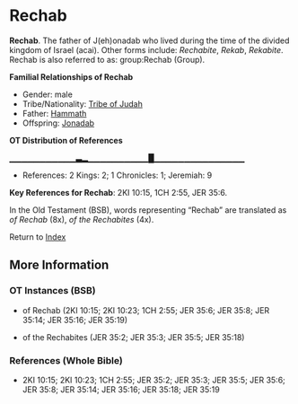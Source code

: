# Rechab
**Rechab**. 
The father of J(eh)onadab who lived during the time of the divided kingdom of Israel (acai). 
Other forms include: 
*Rechabite*, *Rekab*, *Rekabite*. 
Rechab is also referred to as: 
group:Rechab (Group). 




**Familial Relationships of Rechab**


* Gender: male
* Tribe/Nationality: [Tribe of Judah](../../../groups/md/acai/Judah.md)
* Father: [Hammath](Hammath.md)
* Offspring: [Jonadab](Jonadab.md)


**OT Distribution of References**

▁▁▁▁▁▁▁▁▁▁▁▃▂▁▁▁▁▁▁▁▁▁▁█▁▁▁▁▁▁▁▁▁▁▁▁▁▁▁
* References: 2 Kings: 2; 1 Chronicles: 1; Jeremiah: 9



**Key References for Rechab**: 
2KI 10:15, 1CH 2:55, JER 35:6. 


In the Old Testament (BSB), words representing “Rechab” are translated as 
*of Rechab* (8x), *of the Rechabites* (4x). 




Return to [Index](00-Index.md)

## More Information

### OT Instances (BSB)

* of Rechab (2KI 10:15; 2KI 10:23; 1CH 2:55; JER 35:6; JER 35:8; JER 35:14; JER 35:16; JER 35:19)

* of the Rechabites (JER 35:2; JER 35:3; JER 35:5; JER 35:18)



### References (Whole Bible)

* 2KI 10:15; 2KI 10:23; 1CH 2:55; JER 35:2; JER 35:3; JER 35:5; JER 35:6; JER 35:8; JER 35:14; JER 35:16; JER 35:18; JER 35:19



